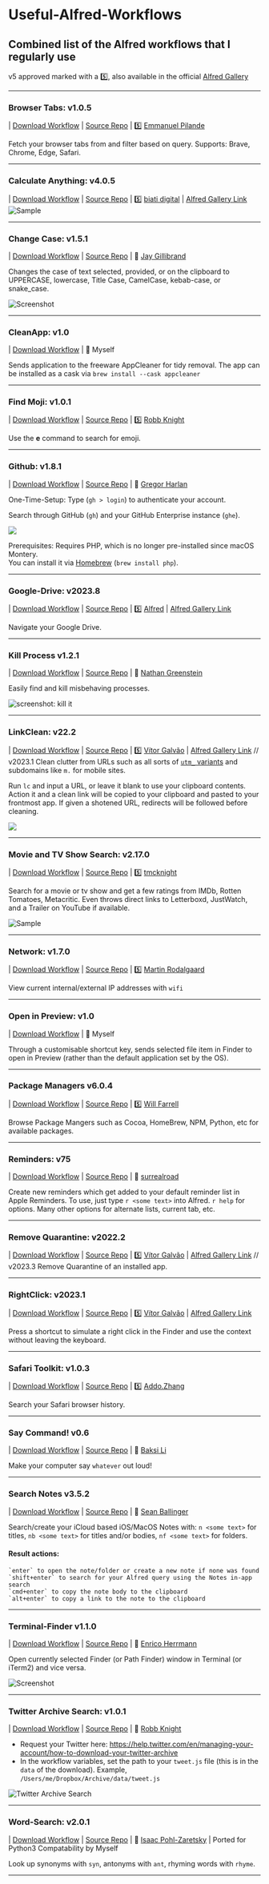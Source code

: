 # Useful-Alfred-Workflows


## Combined list of the Alfred workflows that I regularly use   


v5 approved marked with a 5️⃣️, also available in the official [Alfred Gallery](https://alfred.app/workflows/5/)

---

### Browser Tabs: v1.0.5
| [Download Workflow](https://github.com/jun6lee/Useful-Alfred-Workflows/blob/main/browser-tabs.alfredworkflow?raw=true)
| [Source Repo](https://github.com/epilande/alfred-browser-tabs) 
|  5️⃣️ [Emmanuel Pilande](https://github.com/epilande)

Fetch your browser tabs from and filter based on query. Supports: Brave, Chrome, Edge, Safari.

---

### Calculate Anything: v4.0.5
| [Download Workflow](https://github.com/jun6lee/Useful-Alfred-Workflows/blob/main/Calculate.Anything.alfredworkflow?raw=true)
| [Source Repo](https://github.com/biati-digital/alfred-calculate-anything) 
| 5️⃣️ [biati digital](https://github.com/biati-digital)
| [Alfred Gallery Link](https://alfred.app/workflows/biatidigital/calculate-anything/)
![Sample](https://camo.githubusercontent.com/4a8ddd6eb44304760d8b8ced635d65523120b0752b125af6f3707786efb77486/68747470733a2f2f692e6962622e636f2f4c5a6e5163434c2f63616c63756c6174652d616e797468696e672d67682e6a7067)

---

### Change Case: v1.5.1
| [Download Workflow](https://github.com/jun6lee/Useful-Alfred-Workflows/blob/main/Change.Case.alfredworkflow?raw=true)
| [Source Repo](https://github.com/gillibrand/alfred-change-case) 
| 🍺️ [Jay Gillibrand](https://github.com/gillibrand)

Changes the case of text selected, provided, or on the clipboard to UPPERCASE, lowercase, Title Case, CamelCase, kebab-case, or snake_case.

![Screenshot](https://github.com/gillibrand/alfred-change-case/blob/master/changecase.jpg)

---

### CleanApp: v1.0
| [Download Workflow](https://github.com/jun6lee/Useful-Alfred-Workflows/blob/main/CleanApp.alfredworkflow?raw=true)
| 🍺️ Myself

Sends application to the freeware AppCleaner for tidy removal. The app can be installed as a cask via `brew install --cask appcleaner`

---

### Find Moji: v1.0.1 
| [Download Workflow](https://github.com/jun6lee/Useful-Alfred-Workflows/blob/main/findmoji.alfredworkflow?raw=true)
| [Source Repo](https://github.com/rknightuk/alfred-workflows)
|  5️⃣️ [Robb Knight](https://github.com/rknightuk)


Use the **e** command to search for emoji.

---

### Github: v1.8.1
| [Download Workflow](https://github.com/jun6lee/Useful-Alfred-Workflows/blob/main/github.alfredworkflow?raw=true)
| [Source Repo](https://github.com/gharlan/alfred-github-workflow) 
| 🍺️ [Gregor Harlan](https://github.com/gharlan)

One-Time-Setup: Type (`gh > login`) to authenticate your account. 

Search through GitHub (`gh`) and your GitHub Enterprise instance (`ghe`).

![](https://github.com/gharlan/alfred-github-workflow/blob/master/screenshot.png)

Prerequisites: Requires PHP, which is no longer pre-installed since macOS Montery.  
You can install it via [Homebrew](https://brew.sh) (`brew install php`).

--- 

### Google-Drive: v2023.8   
| [Download Workflow](https://github.com/jun6lee/Useful-Alfred-Workflows/blob/main/Google.Drive.alfredworkflow?raw=true)
| [Source Repo](https://github.com/alfredapp/google-drive-workflow) 
| 5️⃣️ [Alfred](https://github.com/alfredapp)
| [Alfred Gallery Link](https://alfred.app/workflows/alfredapp/google-drive)

Navigate your Google Drive.

---

### Kill Process v1.2.1
| [Download Workflow](https://github.com/jun6lee/Useful-Alfred-Workflows/blob/main/Kill%20Process.alfredworkflow?raw=true)
| [Source Repo](https://github.com/ngreenstein/alfred-process-killer) 
| 🍺️ [Nathan Greenstein](https://github.com/ngreenstein)

Easily find and kill misbehaving processes. 

![screenshot: `kill it`](https://github.com/ngreenstein/alfred-process-killer/blob/master/screenshot1.png)

---

### LinkClean: v22.2
| [Download Workflow](https://github.com/jun6lee/Useful-Alfred-Workflows/blob/main/LinkClean.alfredworkflow?raw=true)
| [Source Repo](https://github.com/vitorgalvao/link-clean-workflow/) 
| 5️⃣️ [Vítor Galvão](https://github.com/vitorgalvao)
| [Alfred Gallery Link](https://alfred.app/workflows/vitor/link-clean) // v2023.1
Clean clutter from URLs such as all sorts of [`utm_` variants](http://www.bytefive.com/blogs/understanding-utm_source-utm_medium-and-utm_campaign) and subdomains like `m.` for mobile sites.

Run `lc` and input a URL, or leave it blank to use your clipboard contents. Action it and a clean link will be copied to your clipboard and pasted to your frontmost app. If given a shotened URL, redirects will be followed before cleaning.

![](https://i.imgur.com/BOlDUmt.png)

---

### Movie and TV Show Search: v2.17.0
| [Download Workflow](https://github.com/jun6lee/Useful-Alfred-Workflows/blob/main/Movie-and-TV-Show-Search-Alfred-Workflow.alfredworkflow?raw=true)
| [Source Repo](https://github.com/tmcknight/Movie-and-TV-Show-Search-Alfred-Workflow) 
|  5️⃣ [tmcknight](https://github.com/tmcknight)

Search for a movie or tv show and get a few ratings from IMDb, Rotten Tomatoes, Metacritic.
Even throws direct links to Letterboxd, JustWatch, and a Trailer on YouTube if available.

![Sample](https://raw.githubusercontent.com/tmcknight/Movies-Alfred-Workflow/master/example.gif)


---
### Network: v1.7.0
| [Download Workflow](https://github.com/jun6lee/Useful-Alfred-Workflows/blob/main/network.alfredworkflow?raw=true)
| [Source Repo](https://github.com/mrodalgaard/alfred-network-workflow)
|  5️⃣️ [Martin Rodalgaard](https://github.com/mrodalgaard/)

View current internal/external IP addresses with `wifi`

---

### Open in Preview: v1.0
| [Download Workflow](https://github.com/jun6lee/Useful-Alfred-Workflows/blob/main/Open%20in...%20Preview.alfredworkflow?raw=true)
| 🍺️ Myself

Through a customisable shortcut key, sends selected file item in Finder to open in Preview (rather than the default application set by the OS).

---

### Package Managers v6.0.4
| [Download Workflow](https://github.com/jun6lee/Useful-Alfred-Workflows/blob/main/Package.Managers.alfredworkflow?raw=true)
| [Source Repo](https://github.com/willfarrell/alfred-pkgman-workflow) 
|  5️⃣️ [Will Farrell](https://github.com/willfarrell/)

Browse Package Mangers such as Cocoa, HomeBrew, NPM, Python, etc for available packages.

---

### Reminders: v75  
| [Download Workflow](https://github.com/jun6lee/Useful-Alfred-Workflows/blob/main/Reminders%20for%20Alfred.alfredworkflow?raw=true)
| [Source Repo](https://github.com/surrealroad/alfred-reminders) 
| 🍺️ [surrealroad](https://github.com/surrealroad/)

Create new reminders which get added to your default reminder list in Apple Reminders. To use, just type `r <some text>` into Alfred. `r help` for options. Many other options for alternate lists, current tab, etc.


---
### Remove Quarantine: v2022.2  
| [Download Workflow](https://github.com/jun6lee/Useful-Alfred-Workflows/blob/main/Remove.Quarantine.alfredworkflow?raw=true)
| [Source Repo](https://github.com/vitorgalvao/remove-quarantine-workflow) 
|  5️⃣️ [Vítor Galvão](https://github.com/vitorgalvao)
| [Alfred Gallery Link](https://alfred.app/workflows/vitor/remove-quarantine) // v2023.3
Remove Quarantine of an installed app.

---

### RightClick: v2023.1
| [Download Workflow](https://github.com/jun6lee/Useful-Alfred-Workflows/blob/main/Right.Click.alfredworkflow?raw=true)
| [Source Repo](https://github.com/vitorgalvao/right-click-workflow) 
|  5️⃣️ [Vítor Galvão](https://github.com/vitorgalvao)
| [Alfred Gallery Link](https://alfred.app/workflows/vitor/right-click) 

Press a shortcut to simulate a right click in the Finder and use the context without leaving the keyboard.

---

### Safari Toolkit: v1.0.3

| [Download Workflow](https://github.com/jun6lee/Useful-Alfred-Workflows/blob/main/alfred-safari-toolkit-1.0.3.alfredworkflow?raw=true)
| [Source Repo](https://github.com/addozhang/alfred-safari-toolkit) 
|  5️⃣️ [Addo.Zhang](https://github.com/addozhang)

Search your Safari browser history.

---

### Say Command! v0.6
| [Download Workflow](https://github.com/jun6lee/Useful-Alfred-Workflows/blob/main/say_command.alfredworkflow?raw=true)
| [Source Repo](https://github.com/BaksiLi/AlfredWorkflows/tree/master/Index/say-workflow) 
| 🍺️ [Baksi Li](https://github.com/BaksiLi)

Make your computer say `whatever` out loud!

---

### Search Notes v3.5.2
| [Download Workflow](https://github.com/jun6lee/Useful-Alfred-Workflows/blob/main/Search.Notes.alfredworkflow?raw=true)
| [Source Repo](https://github.com/sballin/alfred-search-notes-app) 
| 🍺️ [Sean Ballinger](https://github.com/sballin)

Search/create your iCloud based iOS/MacOS Notes with:
`n <some text>` for titles, `nb <some text>` for titles and/or bodies, `nf <some text>` for folders.

#### Result actions:
```
`enter` to open the note/folder or create a new note if none was found
`shift+enter` to search for your Alfred query using the Notes in-app search
`cmd+enter` to copy the note body to the clipboard
`alt+enter` to copy a link to the note to the clipboard
```

---

### Terminal-Finder v1.1.0
| [Download Workflow](https://github.com/jun6lee/Useful-Alfred-Workflows/blob/main/TerminalFinder.alfredworkflow?raw=true)
| [Source Repo](https://github.com/LeEnno/alfred-terminalfinder) 
| 🍺️ [Enrico Herrmann](https://github.com/LeEnno)

Open currently selected Finder (or Path Finder) window in Terminal (or iTerm2) and vice versa.

![Screenshot](https://camo.githubusercontent.com/14159afc328e47d5ccd8064eed087ebb59fff699337c0fd8fd98744d9b2fe8fc/68747470733a2f2f7261772e6769746875622e636f6d2f4c65456e6e6f2f616c667265642d7465726d696e616c66696e6465722f6d61737465722f73637265656e73686f745f66742e706e67)

---

### Twitter Archive Search: v1.0.1
| [Download Workflow](https://github.com/jun6lee/Useful-Alfred-Workflows/blob/main/twitter-archive-search.alfredworkflow?raw=true)
| [Source Repo](https://github.com/rknightuk/alfred-workflows) 
| 🍺️ [Robb Knight](https://github.com/rknightuk)

- Request your Twitter here: https://help.twitter.com/en/managing-your-account/how-to-download-your-twitter-archive
- In the workflow variables, set the path to your `tweet.js` file (this is in the `data` of the download). 
Example, `/Users/me/Dropbox/Archive/data/tweet.js`

![Twitter Archive Search](https://github.com/rknightuk/alfred-workflows/blob/main/workflows/twitter-archive-search/src/screenshot.png)

---

### Word-Search: v2.0.1
| [Download Workflow](https://github.com/jun6lee/Useful-Alfred-Workflows/blob/main/Word.Search.alfredworkflow)
| [Source Repo](https://github.com/jun6lee/Alfred-WordSearch) 
| 🍺️ [Isaac Pohl-Zaretsky](https://github.com/isaacpz) | Ported for Python3 Compatability by Myself

Look up synonyms with `syn`, antonyms with `ant`, rhyming words with `rhyme`.

---

